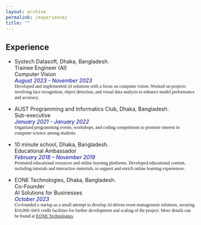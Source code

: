 ```yaml
---
layout: archive
permalink: /experience/
title: ""
---
```


## Experience
* Systech Datasoft, Dhaka, Bangladesh.<br />
Trainee Engineer (AI)<br />
Computer Vision<br />
<i style='color:#000099;'>August 2023 - November 2023</i> <br />
<span style=" font-size:12px; font-family:Calisto MT">Developed and implemented AI solutions with a focus on computer vision. Worked on projects involving face recognition, object detection, and visual data analysis to enhance model performance and accuracy.</span>
* AUST Programming and Informatics Club, Dhaka, Bangladesh.<br />
Sub-executive<br />
<i style='color:#000099;'>January 2021 - January 2022</i> <br />
<span style=" font-size:12px; font-family:Calisto MT">Organized programming events, workshops, and coding competitions to promote interest in computer
science among students.</span>

* 10 minute school, Dhaka, Bangladesh.<br />
Educational Ambassador<br />
<i style='color:#000099;'>February 2018 – November 2019</i> <br />
<span style=" font-size:12px; font-family:Calisto MT">Promoted educational resources and online learning platforms. Developed educational content, including tutorials and interactive materials, to support and enrich online learning experiences.</span>

* EONE Technologies, Dhaka, Bangladesh.<br />
Co-Founder<br />
AI Solutions for Businesses<br />
<i style='color:#000099;'>October 2023</i> <br />
<span style="font-size:12px; font-family:Calisto MT">Co-founded a startup as a small attempt to develop AI-driven event management solutions, securing $10,000
AWS credit facilities for further development and scaling of the project. More details can be found at <a href="https://e-onetechnologies.com/">EONE Technologies</a>.
</span>
